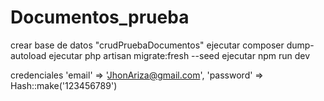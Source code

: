  
# Documentos_prueba

crear base de datos "crudPruebaDocumentos"
ejecutar   composer dump-autoload
    ejecutar        php artisan migrate:fresh --seed
     ejecutar       npm run dev


credenciales
                'email' => 'JhonAriza@gmail.com',
            'password' => Hash::make('123456789')